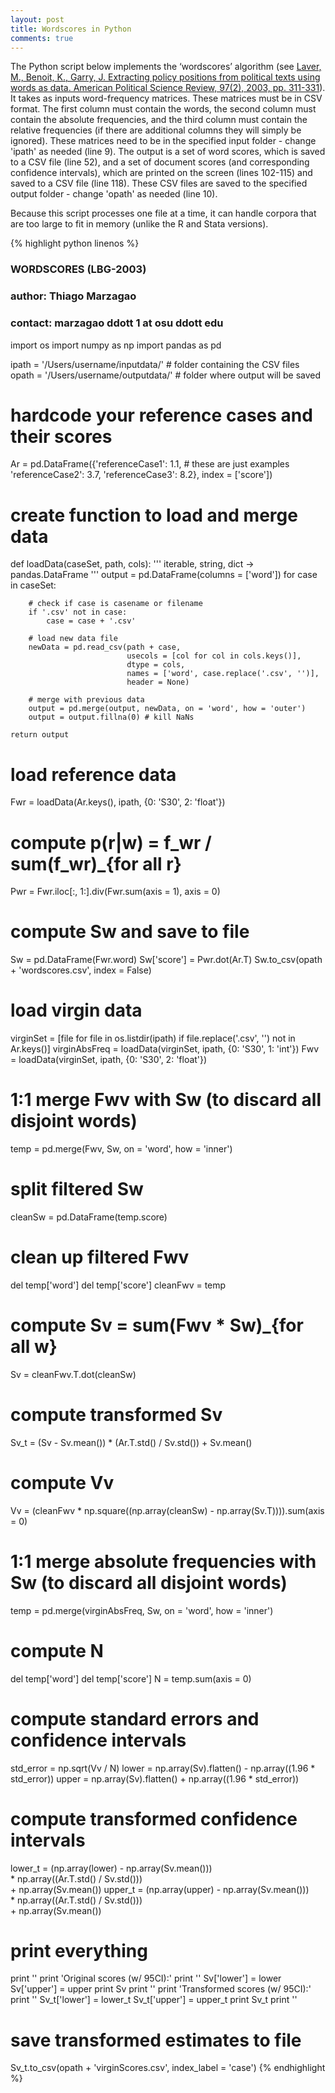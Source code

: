 ```yaml
---
layout: post
title: Wordscores in Python
comments: true
---
```


The Python script below implements the ‘wordscores’ algorithm (see [Laver, M., Benoit, K., Garry, J. Extracting policy positions from political texts using words as data. American Political Science Review, 97(2), 2003, pp. 311-331](http://journals.cambridge.org/action/displayAbstract?fromPage=online&aid=152187)). It takes as inputs word-frequency matrices. These matrices must be in CSV format. The first column must contain the words, the second column must contain the absolute frequencies, and the third column must contain the relative frequencies (if there are additional columns they will simply be ignored). These matrices need to be in the specified input folder - change 'ipath' as needed (line 9). The output is a set of word scores, which is saved to a CSV file (line 52), and a set of document scores (and corresponding confidence intervals), which are printed on the screen (lines 102-115) and saved to a CSV file (line 118). These CSV files are saved to the specified output folder - change 'opath' as needed (line 10).

Because this script processes one file at a time, it can handle corpora that are too large to fit in memory (unlike the R and Stata versions).

{% highlight python linenos %}
### WORDSCORES (LBG-2003)
### author: Thiago Marzagao
### contact: marzagao ddott 1 at osu ddott edu
 
import os
import numpy as np
import pandas as pd
 
ipath = '/Users/username/inputdata/' # folder containing the CSV files
opath = '/Users/username/outputdata/' # folder where output will be saved
 
# hardcode your reference cases and their scores
Ar = pd.DataFrame({'referenceCase1': 1.1, # these are just examples
                   'referenceCase2': 3.7, 
                   'referenceCase3': 8.2},
                   index = ['score'])
 
# create function to load and merge data
def loadData(caseSet, path, cols):
    '''
    iterable, string, dict -&gt; pandas.DataFrame
    '''
    output = pd.DataFrame(columns = ['word'])
    for case in caseSet:
    
        # check if case is casename or filename
        if '.csv' not in case:
            case = case + '.csv'
 
        # load new data file
        newData = pd.read_csv(path + case,
                              usecols = [col for col in cols.keys()],
                              dtype = cols,
                              names = ['word', case.replace('.csv', '')],
                              header = None)
 
        # merge with previous data
        output = pd.merge(output, newData, on = 'word', how = 'outer')
        output = output.fillna(0) # kill NaNs
                          
    return output
 
# load reference data
Fwr = loadData(Ar.keys(), ipath, {0: 'S30', 2: 'float'})
 
# compute p(r|w) = f_wr / sum(f_wr)_{for all r}
Pwr = Fwr.iloc[:, 1:].div(Fwr.sum(axis = 1), axis = 0)
 
# compute Sw and save to file
Sw = pd.DataFrame(Fwr.word)
Sw['score'] = Pwr.dot(Ar.T)
Sw.to_csv(opath + 'wordscores.csv', index = False)
 
# load virgin data
virginSet = [file for file in os.listdir(ipath) 
             if file.replace('.csv', '') not in Ar.keys()]
virginAbsFreq = loadData(virginSet, ipath, {0: 'S30', 1: 'int'})
Fwv = loadData(virginSet, ipath, {0: 'S30', 2: 'float'})
 
# 1:1 merge Fwv with Sw (to discard all disjoint words)
temp = pd.merge(Fwv, Sw, on = 'word', how = 'inner')
 
# split filtered Sw
cleanSw = pd.DataFrame(temp.score)
 
# clean up filtered Fwv
del temp['word']
del temp['score']
cleanFwv = temp
 
# compute Sv = sum(Fwv * Sw)_{for all w}
Sv = cleanFwv.T.dot(cleanSw)
 
# compute transformed Sv
Sv_t = (Sv - Sv.mean()) * (Ar.T.std() / Sv.std()) + Sv.mean()
 
# compute Vv
Vv = (cleanFwv * np.square((np.array(cleanSw) 
                            - np.array(Sv.T)))).sum(axis = 0)
 
# 1:1 merge absolute frequencies with Sw (to discard all disjoint words)
temp = pd.merge(virginAbsFreq, Sw, on = 'word', how = 'inner')
 
# compute N
del temp['word']
del temp['score']
N = temp.sum(axis = 0)
 
# compute standard errors and confidence intervals
std_error = np.sqrt(Vv / N)
lower = np.array(Sv).flatten() - np.array((1.96 * std_error))
upper = np.array(Sv).flatten() + np.array((1.96 * std_error))
 
# compute transformed confidence intervals
lower_t = (np.array(lower) - np.array(Sv.mean())) \
          * np.array((Ar.T.std() / Sv.std())) \
          + np.array(Sv.mean())
upper_t = (np.array(upper) - np.array(Sv.mean())) \
          * np.array((Ar.T.std() / Sv.std())) \
          + np.array(Sv.mean())
 
# print everything
print ''
print 'Original scores (w/ 95CI):'
print ''
Sv['lower'] = lower
Sv['upper'] = upper
print Sv
print ''
print 'Transformed scores (w/ 95CI):'
print ''
Sv_t['lower'] = lower_t
Sv_t['upper'] = upper_t
print Sv_t
print ''
 
# save transformed estimates to file
Sv_t.to_csv(opath + 'virginScores.csv', index_label = 'case')
{% endhighlight %}
